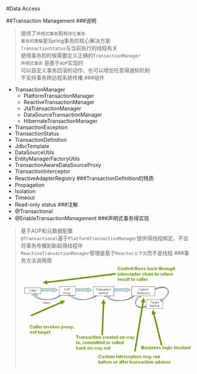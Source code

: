 #Data Access

##Transaction Management
###说明
> 提供了`声明式事务`和`程序化事务`   
> `事务的策略`是Spring事务的核心解决方案  
> `TransactionStatus`与当前执行的线程有关  
> 使用事务的时候需要定义正确的`TransactionManager`   
> `声明式事务` 是基于`AOP`实现的   
> 可以自定义事务回滚的动作，也可以增加任意得通知机制   
> 不支持事务跨远程系统传播
###组件
- TransactionManager
    - PlatformTransactionManager 
    - ReactiveTransactionManager
    - JtaTransactionManager
    - DataSourceTransactionManager 
    - HibernateTransactionManager 
- TransactionException 
- TransactionStatus 
- TransactionDefinition 
- JdbcTemplate
- DataSourceUtils 
- EntityManagerFactoryUtils 
- TransactionAwareDataSourceProxy
- TransactionInterceptor
- ReactiveAdapterRegistry 
###TransactionDefinition的特质
- Propagation
- Isolation
- Timeout
- Read-only status
###注解
- @Transactional
- @EnableTransactionManagement
###声明式事务得实现
> 基于AOP和元数据配置   
> `@Transactional`基于`PlatformTransactionManager`提供得线程绑定，不会将事务传播到新起得线程中   
> `ReactiveTransactionManager`管理是基于`Reactor上下文`而不是线程
###事务方法调用图
![事务调用](./img/tx.png)

